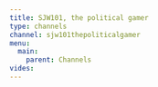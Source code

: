 ```yaml
---
title: SJW101, the political gamer
type: channels
channel: sjw101thepoliticalgamer
menu:
  main:
    parent: Channels
vides:
---
```

